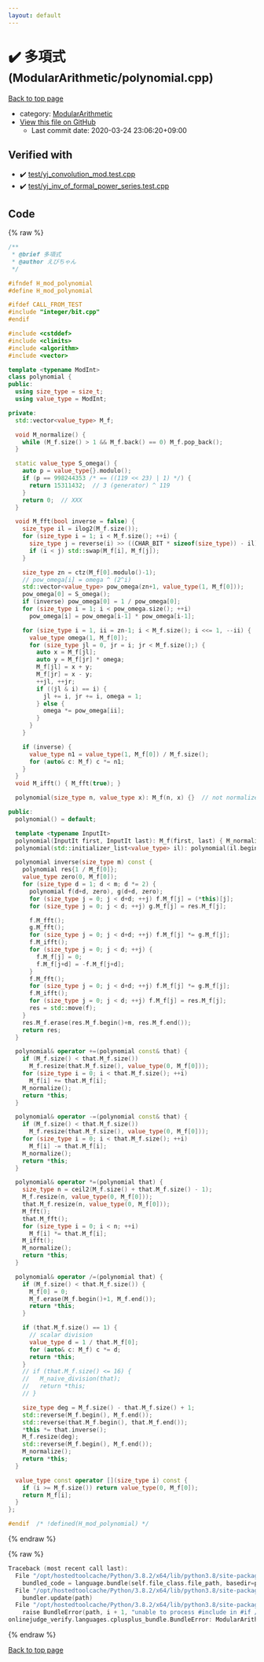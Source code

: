 ```yaml
---
layout: default
---
```


<!-- mathjax config similar to math.stackexchange -->
<script type="text/javascript" async
  src="https://cdnjs.cloudflare.com/ajax/libs/mathjax/2.7.5/MathJax.js?config=TeX-MML-AM_CHTML">
</script>
<script type="text/x-mathjax-config">
  MathJax.Hub.Config({
    TeX: { equationNumbers: { autoNumber: "AMS" }},
    tex2jax: {
      inlineMath: [ ['$','$'] ],
      processEscapes: true
    },
    "HTML-CSS": { matchFontHeight: false },
    displayAlign: "left",
    displayIndent: "2em"
  });
</script>

<script type="text/javascript" src="https://cdnjs.cloudflare.com/ajax/libs/jquery/3.4.1/jquery.min.js"></script>
<script src="https://cdn.jsdelivr.net/npm/jquery-balloon-js@1.1.2/jquery.balloon.min.js" integrity="sha256-ZEYs9VrgAeNuPvs15E39OsyOJaIkXEEt10fzxJ20+2I=" crossorigin="anonymous"></script>
<script type="text/javascript" src="../../assets/js/copy-button.js"></script>
<link rel="stylesheet" href="../../assets/css/copy-button.css" />


# :heavy_check_mark: 多項式 <small>(ModularArithmetic/polynomial.cpp)</small>

<a href="../../index.html">Back to top page</a>

* category: <a href="../../index.html#495e431c85de4c533fce4ff12db613fe">ModularArithmetic</a>
* <a href="{{ site.github.repository_url }}/blob/master/ModularArithmetic/polynomial.cpp">View this file on GitHub</a>
    - Last commit date: 2020-03-24 23:06:20+09:00




## Verified with

* :heavy_check_mark: <a href="../../verify/test/yj_convolution_mod.test.cpp.html">test/yj_convolution_mod.test.cpp</a>
* :heavy_check_mark: <a href="../../verify/test/yj_inv_of_formal_power_series.test.cpp.html">test/yj_inv_of_formal_power_series.test.cpp</a>


## Code

<a id="unbundled"></a>
{% raw %}
```cpp
/**
 * @brief 多項式
 * @author えびちゃん
 */

#ifndef H_mod_polynomial
#define H_mod_polynomial

#ifdef CALL_FROM_TEST
#include "integer/bit.cpp"
#endif

#include <cstddef>
#include <climits>
#include <algorithm>
#include <vector>

template <typename ModInt>
class polynomial {
public:
  using size_type = size_t;
  using value_type = ModInt;

private:
  std::vector<value_type> M_f;

  void M_normalize() {
    while (M_f.size() > 1 && M_f.back() == 0) M_f.pop_back();
  }

  static value_type S_omega() {
    auto p = value_type{}.modulo();
    if (p == 998244353 /* == ((119 << 23) | 1) */) {
      return 15311432;  // 3 (generator) ^ 119
    }
    return 0;  // XXX
  }

  void M_fft(bool inverse = false) {
    size_type il = ilog2(M_f.size());
    for (size_type i = 1; i < M_f.size(); ++i) {
      size_type j = reverse(i) >> ((CHAR_BIT * sizeof(size_type)) - il);
      if (i < j) std::swap(M_f[i], M_f[j]);
    }

    size_type zn = ctz(M_f[0].modulo()-1);
    // pow_omega[i] = omega ^ (2^i)
    std::vector<value_type> pow_omega(zn+1, value_type(1, M_f[0]));
    pow_omega[0] = S_omega();
    if (inverse) pow_omega[0] = 1 / pow_omega[0];
    for (size_type i = 1; i < pow_omega.size(); ++i)
      pow_omega[i] = pow_omega[i-1] * pow_omega[i-1];

    for (size_type i = 1, ii = zn-1; i < M_f.size(); i <<= 1, --ii) {
      value_type omega(1, M_f[0]);
      for (size_type jl = 0, jr = i; jr < M_f.size();) {
        auto x = M_f[jl];
        auto y = M_f[jr] * omega;
        M_f[jl] = x + y;
        M_f[jr] = x - y;
        ++jl, ++jr;
        if ((jl & i) == i) {
          jl += i, jr += i, omega = 1;
        } else {
          omega *= pow_omega[ii];
        }
      }
    }

    if (inverse) {
      value_type n1 = value_type(1, M_f[0]) / M_f.size();
      for (auto& c: M_f) c *= n1;
    }
  }
  void M_ifft() { M_fft(true); }

  polynomial(size_type n, value_type x): M_f(n, x) {}  // not normalized

public:
  polynomial() = default;

  template <typename InputIt>
  polynomial(InputIt first, InputIt last): M_f(first, last) { M_normalize(); }
  polynomial(std::initializer_list<value_type> il): polynomial(il.begin(), il.end()) {}

  polynomial inverse(size_type m) const {
    polynomial res{1 / M_f[0]};
    value_type zero(0, M_f[0]);
    for (size_type d = 1; d < m; d *= 2) {
      polynomial f(d+d, zero), g(d+d, zero);
      for (size_type j = 0; j < d+d; ++j) f.M_f[j] = (*this)[j];
      for (size_type j = 0; j < d; ++j) g.M_f[j] = res.M_f[j];

      f.M_fft();
      g.M_fft();
      for (size_type j = 0; j < d+d; ++j) f.M_f[j] *= g.M_f[j];
      f.M_ifft();
      for (size_type j = 0; j < d; ++j) {
        f.M_f[j] = 0;
        f.M_f[j+d] = -f.M_f[j+d];
      }
      f.M_fft();
      for (size_type j = 0; j < d+d; ++j) f.M_f[j] *= g.M_f[j];
      f.M_ifft();
      for (size_type j = 0; j < d; ++j) f.M_f[j] = res.M_f[j];
      res = std::move(f);
    }
    res.M_f.erase(res.M_f.begin()+m, res.M_f.end());
    return res;
  }

  polynomial& operator +=(polynomial const& that) {
    if (M_f.size() < that.M_f.size())
      M_f.resize(that.M_f.size(), value_type(0, M_f[0]));
    for (size_type i = 0; i < that.M_f.size(); ++i)
      M_f[i] += that.M_f[i];
    M_normalize();
    return *this;
  }

  polynomial& operator -=(polynomial const& that) {
    if (M_f.size() < that.M_f.size())
      M_f.resize(that.M_f.size(), value_type(0, M_f[0]));
    for (size_type i = 0; i < that.M_f.size(); ++i)
      M_f[i] -= that.M_f[i];
    M_normalize();
    return *this;
  }

  polynomial& operator *=(polynomial that) {
    size_type n = ceil2(M_f.size() + that.M_f.size() - 1);
    M_f.resize(n, value_type(0, M_f[0]));
    that.M_f.resize(n, value_type(0, M_f[0]));
    M_fft();
    that.M_fft();
    for (size_type i = 0; i < n; ++i)
      M_f[i] *= that.M_f[i];
    M_ifft();
    M_normalize();
    return *this;
  }

  polynomial& operator /=(polynomial that) {
    if (M_f.size() < that.M_f.size()) {
      M_f[0] = 0;
      M_f.erase(M_f.begin()+1, M_f.end());
      return *this;
    }

    if (that.M_f.size() == 1) {
      // scalar division
      value_type d = 1 / that.M_f[0];
      for (auto& c: M_f) c *= d;
      return *this;
    }
    // if (that.M_f.size() <= 16) {
    //   M_naive_division(that);
    //   return *this;
    // }

    size_type deg = M_f.size() - that.M_f.size() + 1;
    std::reverse(M_f.begin(), M_f.end());
    std::reverse(that.M_f.begin(), that.M_f.end());
    *this *= that.inverse();
    M_f.resize(deg);
    std::reverse(M_f.begin(), M_f.end());
    M_normalize();
    return *this;
  }

  value_type const operator [](size_type i) const {
    if (i >= M_f.size()) return value_type(0, M_f[0]);
    return M_f[i];
  }
};

#endif  /* !defined(H_mod_polynomial) */

```
{% endraw %}

<a id="bundled"></a>
{% raw %}
```cpp
Traceback (most recent call last):
  File "/opt/hostedtoolcache/Python/3.8.2/x64/lib/python3.8/site-packages/onlinejudge_verify/docs.py", line 340, in write_contents
    bundled_code = language.bundle(self.file_class.file_path, basedir=pathlib.Path.cwd())
  File "/opt/hostedtoolcache/Python/3.8.2/x64/lib/python3.8/site-packages/onlinejudge_verify/languages/cplusplus.py", line 170, in bundle
    bundler.update(path)
  File "/opt/hostedtoolcache/Python/3.8.2/x64/lib/python3.8/site-packages/onlinejudge_verify/languages/cplusplus_bundle.py", line 281, in update
    raise BundleError(path, i + 1, "unable to process #include in #if / #ifdef / #ifndef other than include guards")
onlinejudge_verify.languages.cplusplus_bundle.BundleError: ModularArithmetic/polynomial.cpp: line 10: unable to process #include in #if / #ifdef / #ifndef other than include guards

```
{% endraw %}

<a href="../../index.html">Back to top page</a>


